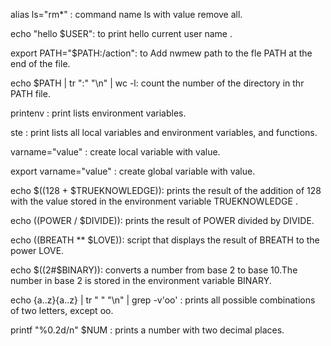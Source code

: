 alias ls="rm*" : command name ls with value remove all.

echo "hello $USER": to print hello current user name .

export PATH="$PATH:/action": to Add nwmew path to the fle PATH at the end of the file.

echo $PATH | tr ":" "\n" | wc -l: count the number of the directory in thr PATH file.

printenv : print lists environment variables.

ste : print lists all local variables and environment variables, and functions.

varname="value" : create local variable with value.

export varname="value" : create global variable with value.

echo $((128 + $TRUEKNOWLEDGE)): prints the result of the addition of 128 with the value stored in the environment variable TRUEKNOWLEDGE .
	
echo $(($POWER / $DIVIDE)): prints the result of POWER divided by DIVIDE.

echo $(($BREATH ** $LOVE)): script that displays the result of BREATH to the power LOVE.

echo $((2#$BINARY)): converts a number from base 2 to base 10.The number in base 2 is stored in the environment variable BINARY.

echo {a..z}{a..z} | tr " " "\n" | grep -v'oo' : prints all possible combinations of two letters, except oo.

printf "%0.2d/n" $NUM : prints a number with two decimal places.

